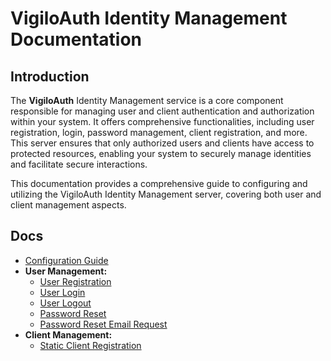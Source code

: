 # VigiloAuth Identity Management Documentation

## Introduction
The **VigiloAuth** Identity Management service is a core component responsible for managing user and client authentication and authorization within your system. It offers comprehensive functionalities, including user registration, login, password management, client registration, and more. This server ensures that only authorized users and clients have access to protected resources, enabling your system to securely manage identities and facilitate secure interactions.

This documentation provides a comprehensive guide to configuring and utilizing the VigiloAuth Identity Management server, covering both user and client management aspects.

## Docs
- [Configuration Guide](../../configuration.md)
- **User Management:**
    - [User Registration](user_handler/user_registration.md)
    - [User Login](user_handler/user_login.md)
    - [User Logout](uuser_handler/ser_logout.md)
    - [Password Reset](user_handler/password_reset.md)
    - [Password Reset Email Request](user_handler/password_reset_request.md)
- **Client Management:**
    - [Static Client Registration](client_handler/static_client_registration.md)